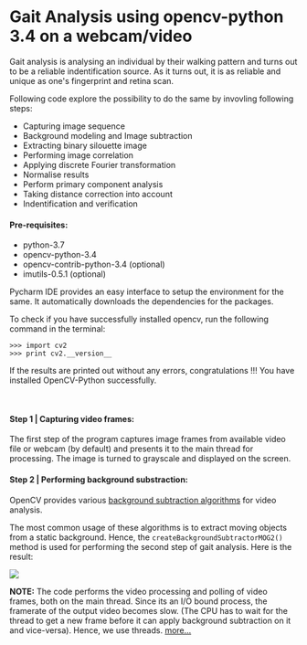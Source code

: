 # Gait Analysis using opencv-python 3.4 on a webcam/video

Gait analysis is analysing an individual by their walking pattern and turns out to be a reliable indentification source.
As it turns out, it is as reliable and unique as one's fingerprint and retina scan.

Following code explore the possibility to do the same by invovling following steps:
- Capturing image sequence
- Background modeling and Image subtraction
- Extracting binary silouette image
- Performing image correlation
- Applying discrete Fourier transformation
- Normalise results
- Perform primary component analysis
- Taking distance correction into account
- Indentification and verification

#### Pre-requisites:
- python-3.7
- opencv-python-3.4
- opencv-contrib-python-3.4 (optional)
- imutils-0.5.1 (optional)

Pycharm IDE provides an easy interface to setup the environment for the same.
It automatically downloads the dependencies for the packages.

To check if you have successfully installed opencv, run the following command in the terminal:
```
>>> import cv2
>>> print cv2.__version__
```
If the results are printed out without any errors, congratulations !!! You have installed OpenCV-Python successfully.

<br>

#### Step 1 | Capturing video frames:
The first step of the program captures image frames from available video file or webcam (by default) and presents it to the main thread for processing.
The image is turned to grayscale and displayed on the screen.

#### Step 2 | Performing background substraction:
OpenCV provides various [background subtraction algorithms](https://opencv-python-tutroals.readthedocs.io/en/latest/py_tutorials/py_video/py_bg_subtraction/py_bg_subtraction.html#background-subtraction) for video analysis. 

The most common usage of these algorithms is to extract moving objects from a static background.
Hence, the `createBackgroundSubtractorMOG2()` method is used for performing the second step of gait analysis.
Here is the result:

![](https://github.com/sarweshshah/gait_analysis)

**NOTE:** The code performs the video processing and polling of video frames, both on the main thread. Since its an I/O bound process, the framerate of the output video becomes slow. (The CPU has to wait for the thread to get a new frame before it can apply background subtraction on it and vice-versa). Hence, we use threads.
[more...](https://github.com/sarweshshah/gait_analysis/blob/master/results/background%20subtraction.gif)
